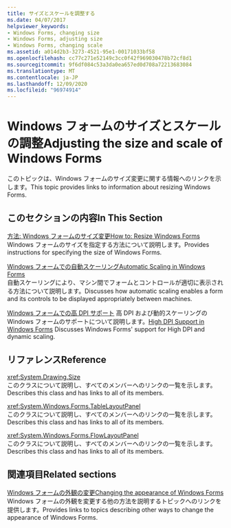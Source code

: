 ```yaml
---
title: サイズとスケールを調整する
ms.date: 04/07/2017
helpviewer_keywords:
- Windows Forms, changing size
- Windows Forms, adjusting size
- Windows Forms, changing scale
ms.assetid: a014d2b3-3273-4521-95e1-00171033bf58
ms.openlocfilehash: cc77c271e52149c3cc0f42f969030478b72cf8d1
ms.sourcegitcommit: 9f6df084c53a3da0ea657ed0d708a72213683084
ms.translationtype: MT
ms.contentlocale: ja-JP
ms.lasthandoff: 12/09/2020
ms.locfileid: "96974914"
---
```

# <a name="adjusting-the-size-and-scale-of-windows-forms"></a><span data-ttu-id="7038f-102">Windows フォームのサイズとスケールの調整</span><span class="sxs-lookup"><span data-stu-id="7038f-102">Adjusting the size and scale of Windows Forms</span></span>
<span data-ttu-id="7038f-103">このトピックは、Windows フォームのサイズ変更に関する情報へのリンクを示します。</span><span class="sxs-lookup"><span data-stu-id="7038f-103">This topic provides links to information about resizing Windows Forms.</span></span>  
  
## <a name="in-this-section"></a><span data-ttu-id="7038f-104">このセクションの内容</span><span class="sxs-lookup"><span data-stu-id="7038f-104">In This Section</span></span>  
 [<span data-ttu-id="7038f-105">方法: Windows フォームのサイズ変更</span><span class="sxs-lookup"><span data-stu-id="7038f-105">How to: Resize Windows Forms</span></span>](how-to-resize-windows-forms.md)  
 <span data-ttu-id="7038f-106">Windows フォームのサイズを指定する方法について説明します。</span><span class="sxs-lookup"><span data-stu-id="7038f-106">Provides instructions for specifying the size of Windows Forms.</span></span>  
  
 [<span data-ttu-id="7038f-107">Windows フォームでの自動スケーリング</span><span class="sxs-lookup"><span data-stu-id="7038f-107">Automatic Scaling in Windows Forms</span></span>](automatic-scaling-in-windows-forms.md)  
 <span data-ttu-id="7038f-108">自動スケーリングにより、マシン間でフォームとコントロールが適切に表示される方法について説明します。</span><span class="sxs-lookup"><span data-stu-id="7038f-108">Discusses how automatic scaling enables a form and its controls to be displayed appropriately between machines.</span></span>  
  
 <span data-ttu-id="7038f-109">[Windows フォームでの高 DPI サポート](high-dpi-support-in-windows-forms.md) 高 DPI および動的スケーリングの Windows フォームのサポートについて説明します。</span><span class="sxs-lookup"><span data-stu-id="7038f-109">[High DPI Support in Windows Forms](high-dpi-support-in-windows-forms.md) Discusses Windows Forms' support for High DPI and dynamic scaling.</span></span>
  
## <a name="reference"></a><span data-ttu-id="7038f-110">リファレンス</span><span class="sxs-lookup"><span data-stu-id="7038f-110">Reference</span></span>  
 <xref:System.Drawing.Size>  
 <span data-ttu-id="7038f-111">このクラスについて説明し、すべてのメンバーへのリンクの一覧を示します。</span><span class="sxs-lookup"><span data-stu-id="7038f-111">Describes this class and has links to all of its members.</span></span>  
  
 <xref:System.Windows.Forms.TableLayoutPanel>  
 <span data-ttu-id="7038f-112">このクラスについて説明し、すべてのメンバーへのリンクの一覧を示します。</span><span class="sxs-lookup"><span data-stu-id="7038f-112">Describes this class and has links to all of its members.</span></span>  
  
 <xref:System.Windows.Forms.FlowLayoutPanel>  
 <span data-ttu-id="7038f-113">このクラスについて説明し、すべてのメンバーへのリンクの一覧を示します。</span><span class="sxs-lookup"><span data-stu-id="7038f-113">Describes this class and has links to all of its members.</span></span>  
  
## <a name="related-sections"></a><span data-ttu-id="7038f-114">関連項目</span><span class="sxs-lookup"><span data-stu-id="7038f-114">Related sections</span></span>  
 [<span data-ttu-id="7038f-115">Windows フォームの外観の変更</span><span class="sxs-lookup"><span data-stu-id="7038f-115">Changing the appearance of Windows Forms</span></span>](changing-the-appearance-of-windows-forms.md)  
 <span data-ttu-id="7038f-116">Windows フォームの外観を変更する他の方法を説明するトピックへのリンクを提供します。</span><span class="sxs-lookup"><span data-stu-id="7038f-116">Provides links to topics describing other ways to change the appearance of Windows Forms.</span></span>
